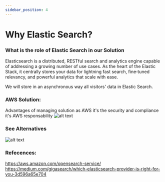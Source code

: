 ```yaml
---
sidebar_position: 4
---
```


# Why Elastic Search?

### What is the role of Elastic Search in our Solution
Elasticsearch is a distributed, RESTful search and analytics engine capable of 
addressing a growing number of use cases. As the heart of the Elastic Stack, 
it centrally stores your data for lightning fast search, fine‑tuned relevancy, 
and powerful analytics that scale with ease.

We will store in an asynchronous way all visitors' data in Elastic Search.

### AWS Solution:
Advantages of managing solution as AWS it's the security and compliance it's AWS responsability
![alt text](@site/static/img/aws-elasticsearch.png)

### See Alternatives
![alt text](@site/static/img/elasticsearch.png)

### Refecences:
https://aws.amazon.com/opensearch-service/
https://medium.com/gigasearch/which-elasticsearch-provider-is-right-for-you-3d596a65e704